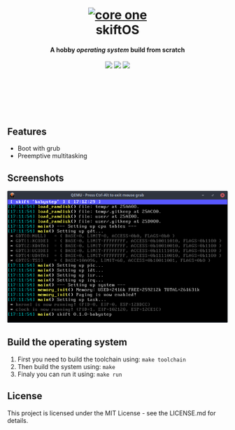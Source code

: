 <br><br><br><br><br>
<h1 align="center">
  <br>
  <a href="https://github.com/NicolasVanBossuyt/core-one"><img src="https://github.com/NicolasVanBossuyt/core-one/raw/master/doc/logo.png?raw=true" alt="core one" width="512"></a>
  <br>
  skift<b>OS</b>
  <br>
</h1>

<h4 align="center">A hobby <i>operating system</i> build from scratch</h4>

<p align="center">
  <img src="https://img.shields.io/github/issues/NicolasVanBossuyt/core-one.svg?style=for-the-badge"> <img src="https://img.shields.io/github/license/NicolasVanBossuyt/core-one.svg?style=for-the-badge"> <img src="https://img.shields.io/github/stars/NicolasVanBossuyt/core-one.svg?style=for-the-badge">
</p>

<br><br><br><br><br>

## Features
 - Boot with grub
 - Preemptive multitasking

## Screenshots
![logo](doc/capture.png)

## Build the operating system
 1. First you need to build the toolchain using: `make toolchain`
 2. Then build the system using: `make`
 3. Finaly you can run it using: `make run`

## License
This project is licensed under the MIT License - see the LICENSE.md for details.
